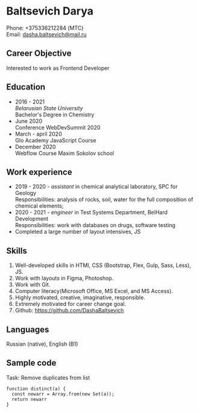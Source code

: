 # Baltsevich Darya
Phone: +375336212284 (МТС)\
Email: dasha.baltsevich@mail.ru

## Career Objective
Interested to work as Frontend Developer

## Education
* 2016 - 2021\
*Belarusian State University*\
Bachelor's Degree in Chemistry
* June 2020\
Conference WebDevSummit 2020
* March - april 2020\
Glo Academy JavaScript Course
* December 2020\
Webflow Course Maxim Sokolov school

## Work experience
* 2019 - 2020 - *assistant* in chemical analytical laboratory, SPC for Geology\
Responsibilities: analysis of rocks, soil, water for the full composition of chemical elements; 
* 2020 - 2021 - *engineer* in Test Systems Department, BelHard Development\
Responsibilities: work with databases on drugs, software testing
* Completed a large number of layout intensives, JS

## Skills
1. Well-developed skills in HTMl, CSS (Bootstrap, Flex, Gulp, Sass, Less), JS.
2. Work with layouts in Figma, Photoshop.
3. Work with Git.
4. Computer literacy(Microsoft Office, MS Excel, and MS Access).
5. Highly motivated, creative, imaginative, responsible.
6. Extremely motivated for career change goal.
7. Github: https://github.com/DashaBaltsevich

## Languages
Russian (native), English (B1)

## Sample code
Task: Remove duplicates from list
```
function distinct(a) {
  const newarr = Array.from(new Set(a));
  return newarr
}
```
